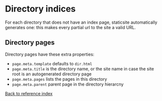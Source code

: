# Directory indices

For each directory that does not have an index page, staticsite automatically
generates one: this makes every partial url to the site a valid URL.

## Directory pages

Directory pages have these extra properties:

* `page.meta.template` defaults to `dir.html`
* `page.meta.title` is the directory name, or the site name in case the site
  root is an autogenerated directory page
* `page.meta.pages` lists the pages in this directory
* `page.meta.parent` parent page in the directory hierarcny

[Back to reference index](README.md)
